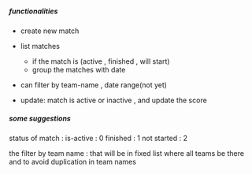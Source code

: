 ##### functionalities
- create new match 
- list matches 
   - if the match is (active , finished , will start)
   - group the matches with date
   
- can filter by team-name , date range(not yet)

- update: match is active or inactive , and update the score

##### some suggestions
status of match :
   is-active : 0
   finished : 1
   not started : 2
   
 the filter by team name : 
   that will be in fixed list where all teams be there
   and to avoid duplication in team names 






